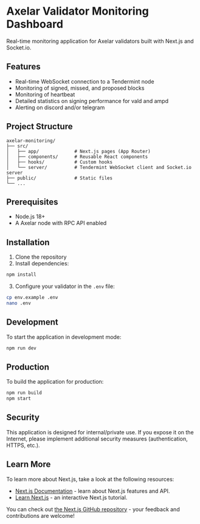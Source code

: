 # Axelar Validator Monitoring Dashboard

Real-time monitoring application for Axelar validators built with Next.js and Socket.io.

## Features

- Real-time WebSocket connection to a Tendermint node
- Monitoring of signed, missed, and proposed blocks 
- Monitoring of heartbeat
- Detailed statistics on signing performance for vald and ampd
- Alerting on discord and/or telegram

## Project Structure

```
axelar-monitoring/
├── src/
│   ├── app/             # Next.js pages (App Router)
│   ├── components/      # Reusable React components
│   ├── hooks/           # Custom hooks
│   └── server/          # Tendermint WebSocket client and Socket.io server
├── public/              # Static files
└── ...
```

## Prerequisites

- Node.js 18+
- A Axelar node with RPC API enabled

## Installation

1. Clone the repository
2. Install dependencies:

```bash
npm install
```

3. Configure your validator in the `.env` file:

```bash
cp env.example .env
nano .env
```

## Development

To start the application in development mode:

```bash
npm run dev
```

## Production

To build the application for production:

```bash
npm run build
npm start
```

## Security

This application is designed for internal/private use. If you expose it on the Internet, please implement additional security measures (authentication, HTTPS, etc.).

## Learn More

To learn more about Next.js, take a look at the following resources:

- [Next.js Documentation](https://nextjs.org/docs) - learn about Next.js features and API.
- [Learn Next.js](https://nextjs.org/learn) - an interactive Next.js tutorial.

You can check out [the Next.js GitHub repository](https://github.com/vercel/next.js) - your feedback and contributions are welcome!


